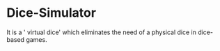 # Dice-Simulator
It is a ' virtual dice' which eliminates the need of a physical dice in dice-based games.
